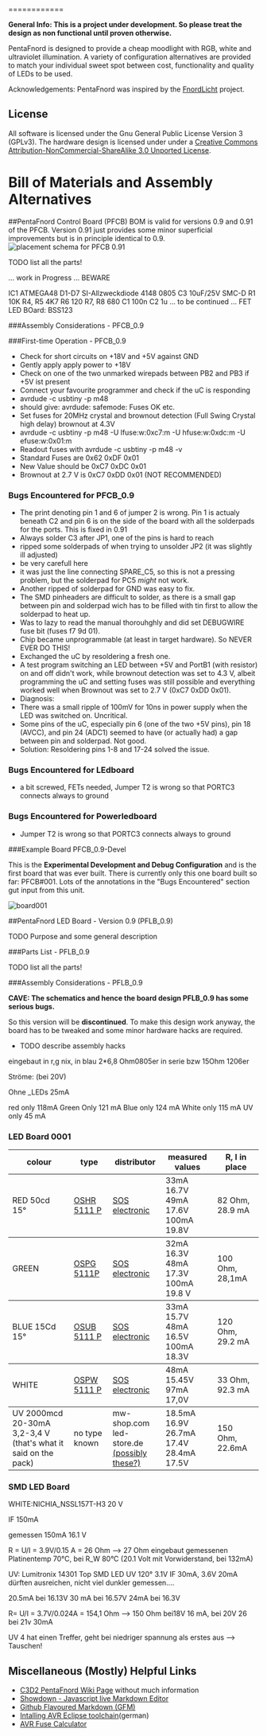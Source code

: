 
============

<b>General Info: This is a project under development. So please treat the design as non functional until proven otherwise.</b>

PentaFnord is designed to provide a cheap moodlight with RGB, white and ultraviolet illumination.
A variety of configuration alternatives are provided to match your individual sweet spot between cost, functionality and quality of LEDs to be used.

Acknowledgements: PentaFnord was inspired by the <a href="http://www.lochraster.org/fnordlicht/">FnordLicht</a> project. 

License
-------
All software is licensed under the Gnu General Public License Version 3 (GPLv3). The hardware design is licensed under 
 under a [Creative Commons Attribution-NonCommercial-ShareAlike 3.0 Unported License](http://creativecommons.org/licenses/by-nc-sa/3.0/).


Bill of Materials and Assembly Alternatives
===========================================

##PentaFnord Control Board (PFCB)
BOM is valid for versions 0.9 and 0.91 of the PFCB. Version 0.91 just provides some minor superficial improvements but is in principle identical to 0.9.
![placement schema for PFCB 0.91](/c3d2/PentaFnord/raw/master/img/PFCB_0.91_placement.png)



TODO list all the parts!

... work in Progress ... BEWARE

IC1 ATMEGA48
D1-D7 SI-Allzweckdiode 4148 0805
C3 10uF/25V SMC-D
R1	10K
R4, R5 	4K7
R6	120
R7, R8	680
C1	100n
C2	1u
... to be continued ...
FET LED BOard: BSS123

###Assembly Considerations - PFCB_0.9



###First-time Operation  - PFCB_0.9

* Check for short circuits on +18V and +5V against GND
* Gently apply apply power to +18V
* Check on one of the two unmarked wirepads between PB2 and PB3 if +5V ist present
* Connect your favourite programmer and check if the uC is responding
 * avrdude -c usbtiny -p m48
 * should give: avrdude: safemode: Fuses OK etc.
* Set fuses for 20MHz crystal and brownout detection (Full Swing Crystal high delay) brownout at 4.3V
 * avrdude -c usbtiny -p m48 -U lfuse:w:0xc7:m -U hfuse:w:0xdc:m -U efuse:w:0x01:m 
 * Readout fuses with avrdude -c usbtiny -p m48 -v 
 * Standard Fuses are 0x62 0xDF 0x01
 * New Value should be 0xC7 0xDC 0x01
 * Brownout at 2.7 V is 0xC7 0xDD 0x01 (NOT RECOMMENDED)



### Bugs Encountered for PFCB_0.9

* The print denoting pin 1 and 6 of jumper 2 is wrong. Pin 1 is actualy beneath C2 and pin 6 is on the side of the board with all the solderpads for the ports. This is fixed in 0.91
* Always solder C3 after JP1, one of the pins is hard to reach
* ripped some solderpads of when trying to unsolder JP2 (it was slightly ill adjusted)
 * be very carefull here
 * it was just the line connecting SPARE\_C5, so this is not a pressing problem, but the solderpad for PC5 _might_ not work.
 * Another ripped of solderpad for GND was easy to fix.
* The SMD pinheaders are difficult to solder, as there is a small gap between pin and solderpad wich has to be filled with tin first to allow the solderpad to heat up.
* Was to lazy to read the manual thorouhghly and did set DEBUGWIRE fuse bit (fuses f7 9d 01).
 * Chip became unprogrammable (at least in target hardware). So NEVER EVER DO THIS!
 * Exchanged the uC by resoldering a fresh one.
 * A test program switching an LED between +5V and PortB1 (with resistor) on and off didn't work, while brownout detection was set to 4.3 V, albeit programming the uC and setting fuses was still possible and everything worked well when Brownout was set to 2.7 V (0xC7 0xDD 0x01).
 * Diagnosis:
  * There was a small ripple of 100mV for 10ns in power supply when the LED was switched on. Uncritical.
  * Some pins of the uC, especially pin 6 (one of the two +5V pins), pin 18 (AVCC), and pin 24 (ADC1) seemed to have (or actually had) a gap between pin and solderpad. Not good.
  * Solution: Resoldering pins 1-8 and 17-24 solved the issue.


### Bugs Encountered for LEdboard
* a bit screwed, FETs needed, Jumper T2 is wrong so that PORTC3 connects always to ground

### Bugs Encountered for Powerledboard
* Jumper T2 is wrong so that PORTC3 connects always to ground

###Example Board PFCB_0.9-Devel

This is the __Experimental Development and Debug Configuration__ and is the first board that was ever built. There is currently only this one board built so far: PFCB#001. Lots of the annotations in the "Bugs Encountered" section gut input from this unit.

![board001](/c3d2/PentaFnord/raw/master/img/board001.jpg)


##PentaFnord LED Board - Version 0.9 (PFLB_0.9)

TODO Purpose and some general description

###Parts List - PFLB_0.9

TODO list all the parts!


###Assembly Considerations - PFLB_0.9

__CAVE: The schematics and hence the board design PFLB_0.9 has some serious bugs.__


So this version will be __discontinued__. To make this design work anyway, the 
board has to be tweaked and some minor hardware hacks are required.

* TODO describe assembly hacks



eingebaut in r,g nix, in blau 2*6,8 Ohm0805er in serie bzw 15Ohm 1206er


Ströme: (bei 20V)

Ohne _LEDs 25mA



red only 118mA
Green Only 121 mA
Blue only 124 mA
White only 115 mA
UV only 45 mA




### LED Board 0001

<table rules="rows">
<tr>
<th>colour</th>
<th>type</th>
<th>distributor</th>
<th>measured values</th>
<th>R, I in place</th>
</tr>

<tr>
<td>RED 50cd 15°</td>
<td><a href='http://www.soselectronic.com/a_info/resource/d/OptoSupply/OSHR5111P.pdf'>OSHR 5111 P</a></td>
<td><a href='http://www.soselectronic.com/?str=371&artnum=67726'>SOS electronic</a></td>
<td>33mA 16.7V <br /> 49mA 17.6V <br />100mA 19.8V</td>
<td>82 Ohm, 28.9 mA</td>
</tr>


<tr>
<td>GREEN</td>
<td><a href='http://www.soselectronic.com/a_info/resource/d/OptoSupply/OSPG5111P.pdf'>OSPG 5111P</a></td>
<td><a href='http://www.soselectronic.com/?str=371&artnum=101068'>SOS electronic</a></td>
<td>32mA 16.3V <br /> 48mA 17.3V <br /> 100mA 19.8 V</td>
<td>100 Ohm, 28,1mA</td>
</tr>


<tr>
<td>BLUE 15Cd 15°</td>
<td><a href='http://www.soselectronic.com/a_info/resource/d/OptoSupply/OSUB5111P.pdf'>OSUB 5111 P</a></td>
<td><a href='http://www.soselectronic.com/?str=371&artnum=101067'>SOS electronic</a></td>
<td> 33mA 15.7V <br />48mA 16.5V <br /> 100mA 18.3V </td>
<td>120 Ohm, 29.2 mA</td>
</tr>

<tr>
<td>WHITE</td>
<td><a href='http://www.soselectronic.com/a_info/resource/d/OptoSupply/OSPW5111P.pdf'>OSPW 5111 P</a></td>
<td><a href='http://www.soselectronic.com/?str=371&artnum=101065'>SOS electronic</a></td>
<td>48mA 15.45V <br />97mA 17,0V</td>
<td>33 Ohm, 92.3 mA</td>
</tr>


<tr>
<td>UV 2000mcd 20-30mA 3,2-3,4 V<br />(that's what it said on the pack)</td>
<td>no type known</td>
<td>mw-shop.com<br />led-store.de<br /><a href='http://www.shop-014.de/michawi-p868h34s157-50-superhelle-UV-LED.html'>(possibly these?)</a></td>
<td>18.5mA 16.9V <br />26.7mA 17.4V <br />28.4mA 17.5V</td>
<td>150 Ohm, 22.6mA</td>
</tr>

</table>

### SMD LED Board 

WHITE:NICHIA_NSSL157T-H3  20 V

IF 150mA

gemessen 150mA 16.1 V

R = U/I = 3.9V/0.15 A = 26 Ohm --> 27 Ohm eingebaut
gemessenen Platinentemp 70°C, bei R_W 80°C (20.1 Volt mit Vorwiderstand, bei 132mA)

UV: Lumitronix 14301 Top SMD  LED UV 120° 3.1V
IF 30mA, 3.6V 20mA dürften ausreichen, nicht viel dunkler
 gemessen....

20.5mA bei  16.13V
30 mA bei 16.57V
24mA bei 16.3V

R= U/I = 3.7V/0.024A = 154,1 Ohm --> 150 Ohm
bei18V 16 mA, bei 20V 26  bei 21v 30mA

UV 4 hat einen Treffer, geht bei niedriger spannung als erstes aus --> Tauschen!



Miscellaneous (Mostly) Helpful Links
---------------------------
* [C3D2 PentaFnord Wiki Page](https://www.c3d2.de/wiki/PentaFnord) without much information
* [Showdown - Javascript live Markdown Editor](http://softwaremaniacs.org/playground/showdown-highlight/)
* [Github Flavoured Markdown (GFM)](http://github.github.com/github-flavored-markdown/)
* [Intalling AVR Eclipse toolchain](http://www.mikrocontroller.net/articles/AVR_Eclipse#Ubuntu_.28Zum_zweiten.29)(german)
* [AVR Fuse Calculator](http://www.engbedded.com/fusecalc)
